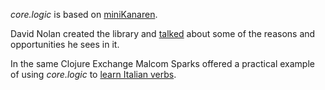 *core.logic* is based on [miniKanaren](http://minikanren.org/).

David Nolan created the library and [talked](https://skillsmatter.com/skillscasts/3557-building-the-web-of-data-with-clojure) about some of the reasons and opportunities he sees in it.

In the same Clojure Exchange Malcom Sparks offered a practical example of using *core.logic* to [learn Italian verbs](https://skillsmatter.com/skillscasts/3557-building-the-web-of-data-with-clojure).

